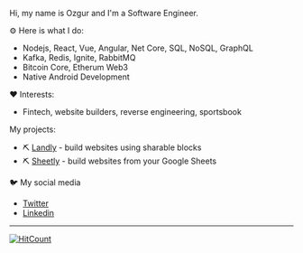 Hi, my name is Ozgur and I'm a Software Engineer.

⚙️ Here is what I do:

* Nodejs, React, Vue, Angular, Net Core, SQL, NoSQL, GraphQL
* Kafka, Redis, Ignite, RabbitMQ
* Bitcoin Core, Etherum Web3
* Native Android Development

❤️ Interests:
* Fintech, website builders, reverse engineering, sportsbook

My projects:
* ⛏ [Landly](https://landly.page) - build websites using sharable blocks
* ⛏ [Sheetly](https://sheetly.page) - build websites from your Google Sheets

🐦 My social media
* [Twitter](https://twitter.com/ozgurrgul)
* [Linkedin](https://www.linkedin.com/in/ozgurgul35/)

---

[![HitCount](http://hits.dwyl.com/ozgurrgul/ozgurrgul.svg)](http://hits.dwyl.com/ozgurrgul/ozgurrgul)
